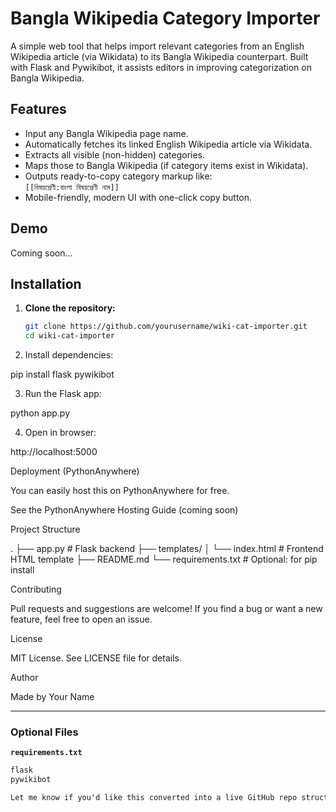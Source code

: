 # Bangla Wikipedia Category Importer

A simple web tool that helps import relevant categories from an English Wikipedia article (via Wikidata) to its Bangla Wikipedia counterpart. Built with Flask and Pywikibot, it assists editors in improving categorization on Bangla Wikipedia.

## Features

- Input any Bangla Wikipedia page name.
- Automatically fetches its linked English Wikipedia article via Wikidata.
- Extracts all visible (non-hidden) categories.
- Maps those to Bangla Wikipedia (if category items exist in Wikidata).
- Outputs ready-to-copy category markup like:  
  `[[বিষয়শ্রেণী:বাংলা বিষয়শ্রেণী নাম]]`
- Mobile-friendly, modern UI with one-click copy button.

## Demo

Coming soon...

## Installation

1. **Clone the repository:**
   ```bash
   git clone https://github.com/yourusername/wiki-cat-importer.git
   cd wiki-cat-importer

2. Install dependencies:

pip install flask pywikibot



3. Run the Flask app:

python app.py


4. Open in browser:

http://localhost:5000



Deployment (PythonAnywhere)

You can easily host this on PythonAnywhere for free.

See the PythonAnywhere Hosting Guide (coming soon)


Project Structure

.
├── app.py                 # Flask backend
├── templates/
│   └── index.html         # Frontend HTML template
├── README.md
└── requirements.txt       # Optional: for pip install

Contributing

Pull requests and suggestions are welcome! If you find a bug or want a new feature, feel free to open an issue.

License

MIT License. See LICENSE file for details.

Author

Made by Your Name

---

### Optional Files

**`requirements.txt`**
```txt
flask
pywikibot

Let me know if you'd like this converted into a live GitHub repo structure or want a Bengali version of the README too.

